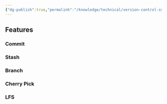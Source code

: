 ```yaml
---
{"dg-publish":true,"permalink":"/knowledge/technical/version-control-system/git/","dgPassFrontmatter":true}
---
```


## Features
### Commit

### Stash

### Branch

### Cherry Pick

### LFS